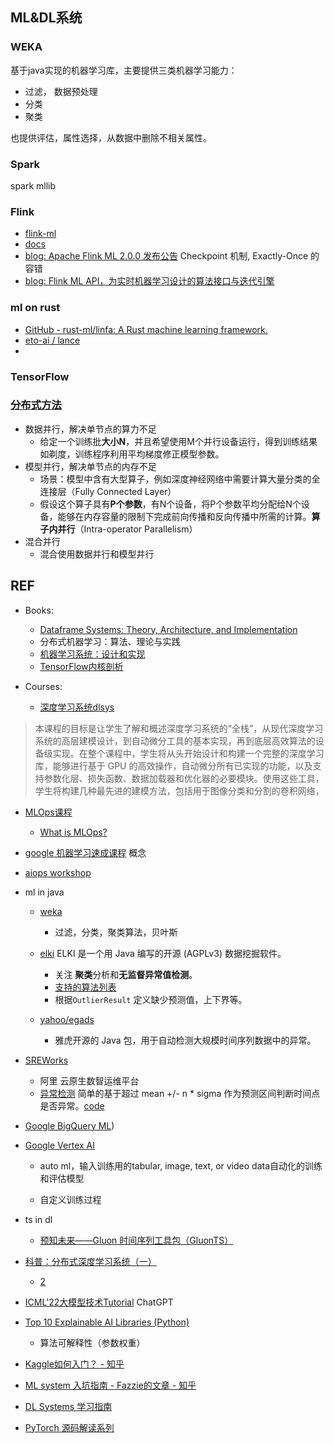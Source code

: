 ## ML&DL系统

### WEKA

基于java实现的机器学习库，主要提供三类机器学习能力：

- 过滤， 数据预处理
- 分类
- 聚类

也提供评估，属性选择，从数据中删除不相关属性。

### Spark

spark mllib

### Flink

- [flink-ml](https://github.com/apache/flink-ml)
- [docs](https://nightlies.apache.org/flink/flink-ml-docs-master/)
- [blog: Apache Flink ML 2.0.0 发布公告](https://developer.aliyun.com/article/851353)
  Checkpoint 机制, Exactly-Once 的容错
- [blog: Flink ML API，为实时机器学习设计的算法接口与迭代引擎](https://flink-learning.org.cn/article/detail/a0f69045967f9ca68736b518bd40a12a)

### ml on rust

- [GitHub - rust-ml/linfa: A Rust machine learning framework.](https://github.com/rust-ml/linfa)
- [eto-ai / lance](https://github.com/eto-ai/lance)
- 

### TensorFlow

### [分布式方法](https://openmlsys.github.io/chapter_distributed_training/methods.html)

- 数据并行，解决单节点的算力不足
  - 给定一个训练批**大小N**，并且希望使用M个并行设备运行，得到训练结果如剃度，训练程序利用平均梯度修正模型参数。
- 模型并行，解决单节点的内存不足
  - 场景：模型中含有大型算子，例如深度神经网络中需要计算大量分类的全连接层（Fully Connected Layer）
  - 假设这个算子具有**P个参数**，有N个设备，将P个参数平均分配给N个设备，能够在内存容量的限制下完成前向传播和反向传播中所需的计算。**算子内并行**（Intra-operator Parallelism）
- 混合并行
  - 混合使用数据并行和模型并行

## REF

- Books:
  
  - [Dataframe Systems: Theory, Architecture, and Implementation](https://www2.eecs.berkeley.edu/Pubs/TechRpts/2021/EECS-2021-193.pdf)
  - 分布式机器学习：算法、理论与实践
  - [机器学习系统：设计和实现](https://openmlsys.github.io/)
  - [TensorFlow内核剖析](https://github.com/horance-liu/tensorflow-internals/blob/master/tensorflow-internals.pdf)

- Courses:
  
  - [深度学习系统dlsys](https://dlsyscourse.org/) 

> 本课程的目标是让学生了解和概述深度学习系统的“全栈”，从现代深度学习系统的高层建模设计，到自动微分工具的基本实现，再到底层高效算法的设备级实现。在整个课程中，学生将从头开始设计和构建一个完整的深度学习库，能够进行基于 GPU 的高效操作，自动微分所有已实现的功能，以及支持参数化层、损失函数、数据加载器和优化器的必要模块。使用这些工具，学生将构建几种最先进的建模方法，包括用于图像分类和分割的卷积网络，

- [MLOps课程](https://madewithml.com/courses/mlops/)
  
  - [What is MLOps?](https://newrelic.com/blog/best-practices/what-is-mlops)

- [google 机器学习速成课程](https://developers.google.com/machine-learning/crash-course) 概念

- [aiops workshop](http://workshop.aiops.org/)

- ml in java
  
  - [weka](https://waikato.github.io/weka-wiki/using_the_api/)  
    
    - 过滤，分类，聚类算法，贝叶斯
  
  - [elki](https://github.com/elki-project/elki) ELKI 是一个用 Java 编写的开源 (AGPLv3) 数据挖掘软件。
    
    - 关注 **聚类**分析和**无监督异常值检测**。
    - [支持的算法列表](https://elki-project.github.io/algorithms/)
    - 根据`OutlierResult` 定义缺少预测值，上下界等。
  
  - [yahoo/egads](https://github.com/yahoo/egads)
    
    - 雅虎开源的 Java 包，用于自动检测大规模时间序列数据中的异常。

- [SREWorks](https://github.com/alibaba/SREWorks)
  
  - 阿里 云原生数智运维平台
  - [异常检测](https://github.com/alibaba/SREWorks/blob/main/saas/aiops/api/anomalydetection/README.md) 简单的基于超过 mean +/-  n * sigma 作为预测区间判断时间点是否异常。[code](https://github.com/alibaba/SREWorks/blob/main/saas/aiops/api/anomalydetection/AnomalyDetection/anomaly_detection.py)

- [Google BigQuery ML](https://cloud.google.com/bigquery-ml/docs/tutorials))

- [Google Vertex AI](https://cloud.google.com/vertex-ai/docs/start/introduction-unified-platform?hl=zh-cn)
  
  - auto ml，输入训练用的tabular, image, text, or video data自动化的训练和评估模型
  
  - 自定义训练过程

- ts in dl
  
  - [预知未来——Gluon 时间序列工具包（GluonTS）](https://zh.mxnet.io/blog/gluon-ts-release) 

- [科普：分布式深度学习系统（一）](https://zhuanlan.zhihu.com/p/29032307)
  
  - [2](https://zhuanlan.zhihu.com/p/30976469)

- [ICML'22大模型技术Tutorial](https://zhuanlan.zhihu.com/p/562741952) ChatGPT

- [Top 10 Explainable AI Libraries (Python)](https://medium.com/geekculture/top-10-explainable-ai-libraries-python-71779e70058a)
  
  - 算法可解释性（参数权重）

- [Kaggle如何入门？ - 知乎](https://www.zhihu.com/question/23987009)

- [ML system 入坑指南 - Fazzie的文章 - 知乎](https://zhuanlan.zhihu.com/p/608318764)

- [DL Systems 学习指南](https://mp.weixin.qq.com/s/F8Dq6zmj6v4bR3WCKBgKAA)

- [PyTorch 源码解读系列](https://zhuanlan.zhihu.com/p/328674159)